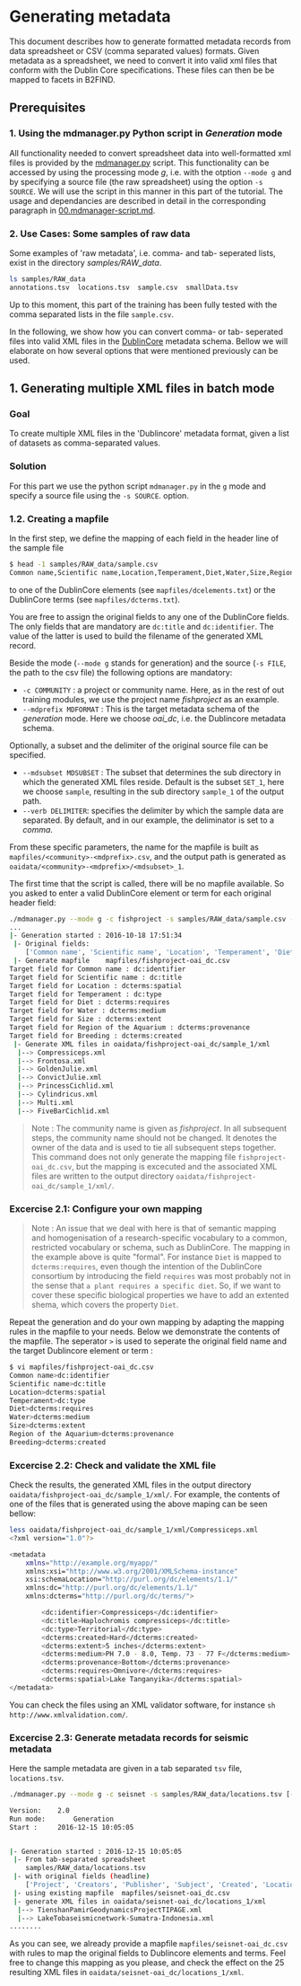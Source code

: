 # Generating metadata
This document describes how to generate formatted metadata records from data spreadsheet or CSV (comma separated values) formats.
Given metadata as a spreadsheet,  we need to convert it into valid xml files that conform with the Dublin Core specifications. These files can then be be mapped to facets in B2FIND.

## Prerequisites

### 1. Using the mdmanager.py Python script in *Generation* mode
All functionality needed to convert spreadsheet data into well-formatted xml files is provided by the [mdmanager.py](mdmanager.py) script. This functionality can be accessed by using the processing mode *g*, i.e. with the otption `--mode g` and by specifying a source file (the raw spreadsheet) using the option `-s SOURCE`. We will use the script in this manner in this part of the tutorial.
The usage and dependancies are described in detail in the corresponding paragraph in [00.mdmanager-script.md](00-mdmanager-script.md#modeGeneration). 

### 2. Use Cases: Some samples of raw data
Some examples of 'raw metadata', i.e. comma- and tab- seperated lists, exist in the directory *samples/RAW_data*.
```sh
ls samples/RAW_data
annotations.tsv  locations.tsv  sample.csv  smallData.tsv
```
Up to this moment, this part of the training has been fully tested with the comma separated lists in the file ```sample.csv```.

In the following, we show how you can convert comma- or tab- seperated files into valid XML files in the [DublinCore](http://dublincore.org/) metadata schema. Bellow we will elaborate on how several options that were mentioned previously can be used.

## 1. Generating multiple XML files in batch mode

### Goal 
To create multiple XML files in the 'Dublincore' metadata format, given a list of datasets as comma-separated values.

### Solution
For this part we use the python script `mdmanager.py` in the `g` mode and specify a source file using the `-s SOURCE`.  option.

### 1.2. Creating a mapfile
In the first step, we define the mapping of each field in the header line of the sample file
```sh
$ head -1 samples/RAW_data/sample.csv 
Common name,Scientific name,Location,Temperament,Diet,Water,Size,Region of the Aquarium,Breeding
```
to one of the DublinCore elements (see ```mapfiles/dcelements.txt```) or the DublinCore terms (see ```mapfiles/dcterms.txt```).

You are free to assign the original fields to any one of the DublinCore fields. The only fields that are mandatory are  ```dc:title``` and ```dc:identifier```. The value of the latter is used to build the filename of the generated XML record. 

Beside the mode (`--mode g` stands for generation) and the source (`-s FILE`, the path to the csv file) the following options are mandatory:
- ```-c COMMUNITY``` : a project or community name. Here, as in the rest of out training modules, we use the project name *fishproject* as an example.
- ```--mdprefix MDFORMAT``` : This is the target metadata schema of the *generation* mode. Here we choose *oai_dc*, i.e. the Dublincore metadata schema.

Optionally, a subset and the delimiter of the original source file can be specified.
- ```--mdsubset MDSUBSET``` : The subset that determines the sub directory in which the generated XML files reside. Default is the subset `SET_1`, here we choose `sample`, resulting in the sub directory `sample_1` of the output path.
- ```--verb DELIMITER```: specifies the delimiter by which the sample data are separated. By default, and in our example, the deliminator is set to a *comma*.

From these specific parameters, the name for the mapfile is built as ```mapfiles/<community>-<mdprefix>.csv```, and the output path is generated as ```oaidata/<community>-<mdprefix>/<mdsubset>_1```.  

The first time that the script is called, there will be no mapfile available. So you asked to enter a valid DublinCore element or term for each original header field:

```sh
./mdmanager.py --mode g -c fishproject -s samples/RAW_data/sample.csv --mdprefix oai_dc --mdsubset sample --verb comma
...
|- Generation started : 2016-10-18 17:51:34
 |- Original fields:
	['Common name', 'Scientific name', 'Location', 'Temperament', 'Diet', 'Water', 'Size', 'Region of the Aquarium', 'Breeding']
 |- Generate mapfile	mapfiles/fishproject-oai_dc.csv
Target field for Common name : dc:identifier
Target field for Scientific name : dc:title
Target field for Location : dcterms:spatial
Target field for Temperament : dc:type
Target field for Diet : dcterms:requires
Target field for Water : dcterms:medium
Target field for Size : dcterms:extent
Target field for Region of the Aquarium : dcterms:provenance
Target field for Breeding : dcterms:created
 |- Generate XML files in oaidata/fishproject-oai_dc/sample_1/xml
  |--> Compressiceps.xml
  |--> Frontosa.xml
  |--> GoldenJulie.xml
  |--> ConvictJulie.xml
  |--> PrincessCichlid.xml
  |--> Cylindricus.xml
  |--> Multi.xml
  |--> FiveBarCichlid.xml
```
> Note : The community name is given as *fishproject*. In all subsequent steps, the community name should not be changed. It denotes the owner of the data and is used to tie all subsequent steps together.
This command does not only generate the mapping file ```fishproject-oai_dc.csv```, but the mapping is excecuted and the associated XML files are written to the output directory ```oaidata/fishproject-oai_dc/sample_1/xml/```.


### Excercise 2.1: Configure your own mapping

> Note : An issue that we deal with here is that of semantic mapping and homogenisation of a research-specific vocabulary to a common, restricted vocabulary or schema, such as DublinCore. The mapping in the example above is quite "formal". For instance `Diet` is mapped to `dcterms:requires`, even though the intention of the DublinCore consortium by introducing the field `requires` was most probably not in the sense that `a plant requires a specific diet`. So, if we want to cover these specific biological properties we have to add an extented shema, which covers the property `Diet`. 

Repeat the generation and do your own mapping by adapting the mapping rules in the mapfile to your needs. Below we demonstrate the contents of the mapfile. The seperator ```>``` is used to seperate the original field name and the target Dublincore element or term :
```sh
$ vi mapfiles/fishproject-oai_dc.csv
Common name>dc:identifier
Scientific name>dc:title
Location>dcterms:spatial
Temperament>dc:type
Diet>dcterms:requires
Water>dcterms:medium
Size>dcterms:extent
Region of the Aquarium>dcterms:provenance
Breeding>dcterms:created
```
 
### Excercise 2.2: Check and validate the XML file

Check the results, the generated XML files in the output directory ```oaidata/fishproject-oai_dc/sample_1/xml/```. For example, the contents of one of the files that is generated using the above maping can be seen bellow:

```sh
less oaidata/fishproject-oai_dc/sample_1/xml/Compressiceps.xml
<?xml version="1.0"?>

<metadata
    xmlns="http://example.org/myapp/"	
    xmlns:xsi="http://www.w3.org/2001/XMLSchema-instance"
    xsi:schemaLocation="http://purl.org/dc/elements/1.1/"
    xmlns:dc="http://purl.org/dc/elements/1.1/"
    xmlns:dcterms="http://purl.org/dc/terms/">

        <dc:identifier>Compressiceps</dc:identifier>
        <dc:title>Haplochromis compressiceps</dc:title>
        <dc:type>Territorial</dc:type>
        <dcterms:created>Hard</dcterms:created>
        <dcterms:extent>5 inches</dcterms:extent>
        <dcterms:medium>PH 7.0 - 8.0, Temp. 73 - 77 F</dcterms:medium>
        <dcterms:provenance>Bottom</dcterms:provenance>
        <dcterms:requires>Omnivore</dcterms:requires>
        <dcterms:spatial>Lake Tanganyika</dcterms:spatial>
</metadata>
```
You can check the files using an XML validator software, for instance ```sh http://www.xmlvalidation.com/```.

### Excercise 2.3: Generate metadata records for seismic metadata
Here the sample metadata are given in a tab separated ```tsv``` file, `locations.tsv`.


```sh
./mdmanager.py --mode g -c seisnet -s samples/RAW_data/locations.tsv [--mdprefix oai_dc] --mdsubset locations --verb tab

Version:  	2.0
Run mode:   	Generation
Start : 	2016-12-15 10:05:05


|- Generation started : 2016-12-15 10:05:05
 |- From tab-separated spreadsheet
	samples/RAW_data/locations.tsv
 |- with original fields (headline)
	['Project', 'Creators', 'Publisher', 'Subject', 'Created', 'Location-Coord', 'Location-Name']
 |- using existing mapfile	mapfiles/seisnet-oai_dc.csv
 |- generate XML files in oaidata/seisnet-oai_dc/locations_1/xml
  |--> TienshanPamirGeodynamicsProjectTIPAGE.xml
  |--> LakeTobaseismicnetwork-Sumatra-Indonesia.xml
........
```

As you can see, we already provide a mapfile `mapfiles/seisnet-oai_dc.csv` with rules to map the original fields to Dublincore elements and terms. Feel free to change this mapping as you please, and check the effect on the 25 resulting XML files in `oaidata/seisnet-oai_dc/locations_1/xml`.


<!--
## Use a metadata editor
If you want generate detailed metadata for each singele dataset you can use a metadata editor to edit and add each field 'by hand'.

While there are a lot of online tools available, we describe here the GFZ metadata editor available at
```sh http://pmd.gfz-potsdam.de/panmetaworks/metaedit/```
-->
